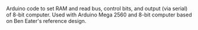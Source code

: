 Arduino code to set RAM and read bus, control bits, and output (via serial) of 8-bit computer. Used with Arduino Mega 2560 and 8-bit computer based on Ben Eater's reference design.
